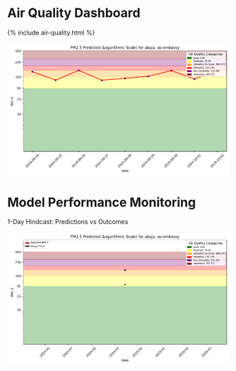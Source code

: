 # Air Quality Dashboard

{% include air-quality.html %}

![Forecast](./assets/img/pm25_forecast.png)

<!-- There is also a Python program to interact with the air quality ML system using language (text, voice),
powered by a [function-calling LLM](https://www.hopsworks.ai/dictionary/function-calling-with-llms). -->

# Model Performance Monitoring

1-Day Hindcast: Predictions vs Outcomes

![Hindcast](./assets/img/pm25_hindcast_1day.png)